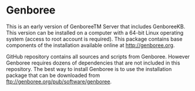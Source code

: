 # Genboree

This is an early version of GenboreeTM Server that includes GenboreeKB. This version can be installed on a computer with a 64-bit Linux operating system (access to root account is required). This package contains base components of the installation available online at http://genboree.org.

GitHub repository contains all sources and scripts from Genboree. However Genboree requires dozens of dependencies that are not included in this repository. The best way to install Genboree is to use the installation package that can be downloaded from ftp://genboree.org/pub/software/genboree.
